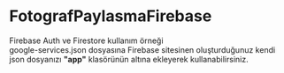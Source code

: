 # FotografPaylasmaFirebase
Firebase Auth ve Firestore kullanım örneği
<br>
google-services.json dosyasına Firebase sitesinen oluşturduğunuz kendi json dosyanızı <b>"app"</b> klasörünün altına ekleyerek kullanabilirsiniz.
